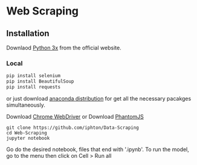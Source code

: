 # Web Scraping

## Installation

Downlaod [Python 3x](https://www.python.org/) from the official website.

### Local
``` bash
pip install selenium
pip install BeautifulSoup
pip install requests
```
or just download [anaconda distribution](https://www.anaconda.com/download/) for get all the necessary pacakges simultaneously.

Download [Chrome WebDriver](https://sites.google.com/a/chromium.org/chromedriver/downloads)
or
Download [PhantomJS](http://phantomjs.org/)


```
git clone https://github.com/iphton/Data-Scraping
cd Web-Scraping
jupyter notebook
```
Go do the desired notebook, files that end with '.ipynb'. To run the model, go to the menu then click on Cell > Run all
